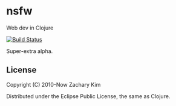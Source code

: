 # nsfw

Web dev in Clojure

[![Build Status](https://travis-ci.org/zkim/nsfw.png)](https://travis-ci.org/zkim/nsfw)

Super-extra alpha.


## License

Copyright (C) 2010-Now Zachary Kim

Distributed under the Eclipse Public License, the same as Clojure.
